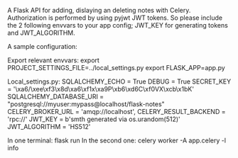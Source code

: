 A Flask API for adding, dislaying an deleting notes with Celery.
Authorization is performed by using pyjwt JWT tokens. So please include the 2 following envvars to your app config; JWT_KEY for generating tokens and JWT_ALGORITHM.

A sample configuration:

Export relevant envvars:
export PROJECT_SETTINGS_FILE=../local_settings.py
export FLASK_APP=app.py


Local_settings.py:
SQLALCHEMY_ECHO = True
DEBUG = True
SECRET_KEY = '\xa6/\xee\xf3\x8d\xa6\xf1x\xa9P\xb6\xd6C\xf0VX\xcb\x1bK'
SQLALCHEMY_DATABASE_URI = "postgresql://myuser:mypass@localhost/flask-notes"
CELERY_BROKER_URL = 'amqp://localhost',
CELERY_RESULT_BACKEND = 'rpc://'
JWT_KEY = b'smth generated via os.urandom(512)'
JWT_ALGORITHM = 'HS512'


In one terminal: flask run
In the second one: celery worker -A app.celery -l info 
